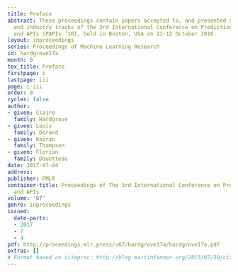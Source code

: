 ```yaml
---
title: Preface
abstract: These proceedings contain papers accepted to, and presented at, the research
  and industry tracks of the 3rd International Conference on Predictive Applications
  and APIs (PAPIs ’16), held in Boston, USA on 11-12 October 2016.
layout: inproceedings
series: Proceedings of Machine Learning Research
id: hardgrove17a
month: 0
tex_title: Preface
firstpage: i
lastpage: iii
page: i-iii
order: 0
cycles: false
author:
- given: Claire
  family: Hardgrove
- given: Louis
  family: Dorard
- given: Keiran
  family: Thompson
- given: Florian
  family: Douetteau
date: 2017-07-04
address: 
publisher: PMLR
container-title: Proceedings of The 3rd International Conference on Predictive Applications
  and APIs
volume: '67'
genre: inproceedings
issued:
  date-parts:
  - 2017
  - 7
  - 4
pdf: http://proceedings.mlr.press/v67/hardgrove17a/hardgrove17a.pdf
extras: []
# Format based on citeproc: http://blog.martinfenner.org/2013/07/30/citeproc-yaml-for-bibliographies/
---
```

